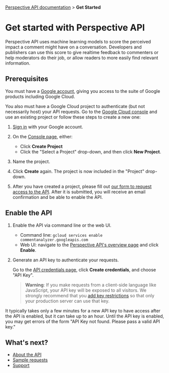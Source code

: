 [Perspective API documentation](../README.md) > **Get Started**

# Get started with Perspective API

Perspective API uses machine learning models to score the perceived impact a comment might have on a conversation. Developers and publishers can use this score to give realtime feedback to commenters or help moderators do their job, or allow readers to more easily find relevant information.

## Prerequisites

You must have a [Google account](https://support.google.com/accounts/answer/27441), giving you access to the suite of Google products including Google Cloud. 

You also must have a Google Cloud project to authenticate (but not necessarily host) your API requests. Go to the [Google Cloud console](https://console.developers.google.com/) and use an existing project or follow these steps to create a new one:

1. [Sign in](https://console.developers.google.com/) with your Google account.

1. On the [Console page](https://console.developers.google.com/), either:
   + Click **Create Project**
	+ Click the "Select a Project" drop-down, and then click **New Project**.

1. Name the project.

1. Click **Create** again. The project is now included in the "Project" drop-down.

1. After you have created a project, please fill out [our form to request access to the API](https://forms.gle/Pdj5KitPgoYHV9do7). After it is submitted, you will receive an email confirmation and be able to enable the API. 

## Enable the API

1. Enable the API via command line or the web UI.
    + Command line:
       `gcloud services enable commentanalyzer.googleapis.com`
    + Web UI: navigate to the [Perspective API's overview page](https://console.developers.google.com/apis/api/commentanalyzer.googleapis.com/overview) and click **Enable**.

1. Generate an API key to authenticate your requests.
   
   Go to the [API credentials page](https://console.developers.google.com/apis/credentials), click **Create credentials**, and choose "API Key".

   > **Warning**: If you make requests from a client-side language like JavaScript, your API key will be exposed to all visitors. We strongly recommend that you [add key restrictions](https://cloud.google.com/docs/authentication/api-keys#api_key_restrictions) so that only your production server can use that key.
	
It typically takes only a few minutes for a new API key to have access after the API is enabled, but it can take up to an hour. Until the API key is enabled, you may get errors of the form "API Key not found. Please pass a valid API key."

## What's next?

+ [About the API](about.md)
+ [Sample requests](sample.md)
+ [Support](support.md)

